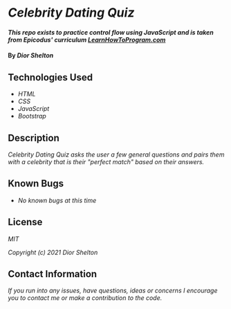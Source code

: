 # _Celebrity Dating Quiz_

#### _This repo exists to practice control flow using JavaScript and is taken from Epicodus' curriculum [LearnHowToProgram.com](https://www.learnhowtoprogram.com/)_

#### By _**Dior Shelton**_

## Technologies Used

* _HTML_
* _CSS_
* _JavaScript_
* _Bootstrap_

## Description

_Celebrity Dating Quiz asks the user a few general questions and pairs them with a celebrity that is their "perfect match" based on their answers._

## Known Bugs

* _No known bugs at this time_


## License
_MIT_

_Copyright (c) 2021 Dior Shelton_

## Contact Information
_If you run into any issues, have questions, ideas or concerns I encourage you to contact me or make a contribution to the code._
